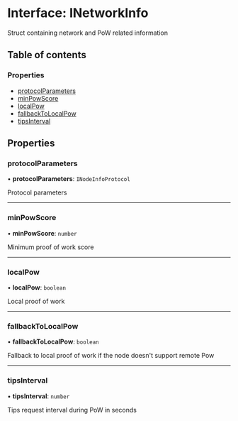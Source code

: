 # Interface: INetworkInfo

Struct containing network and PoW related information

## Table of contents

### Properties

- [protocolParameters](INetworkInfo.md#protocolparameters)
- [minPowScore](INetworkInfo.md#minpowscore)
- [localPow](INetworkInfo.md#localpow)
- [fallbackToLocalPow](INetworkInfo.md#fallbacktolocalpow)
- [tipsInterval](INetworkInfo.md#tipsinterval)

## Properties

### protocolParameters

• **protocolParameters**: `INodeInfoProtocol`

Protocol parameters

___

### minPowScore

• **minPowScore**: `number`

Minimum proof of work score

___

### localPow

• **localPow**: `boolean`

Local proof of work

___

### fallbackToLocalPow

• **fallbackToLocalPow**: `boolean`

Fallback to local proof of work if the node doesn't support remote Pow

___

### tipsInterval

• **tipsInterval**: `number`

Tips request interval during PoW in seconds
